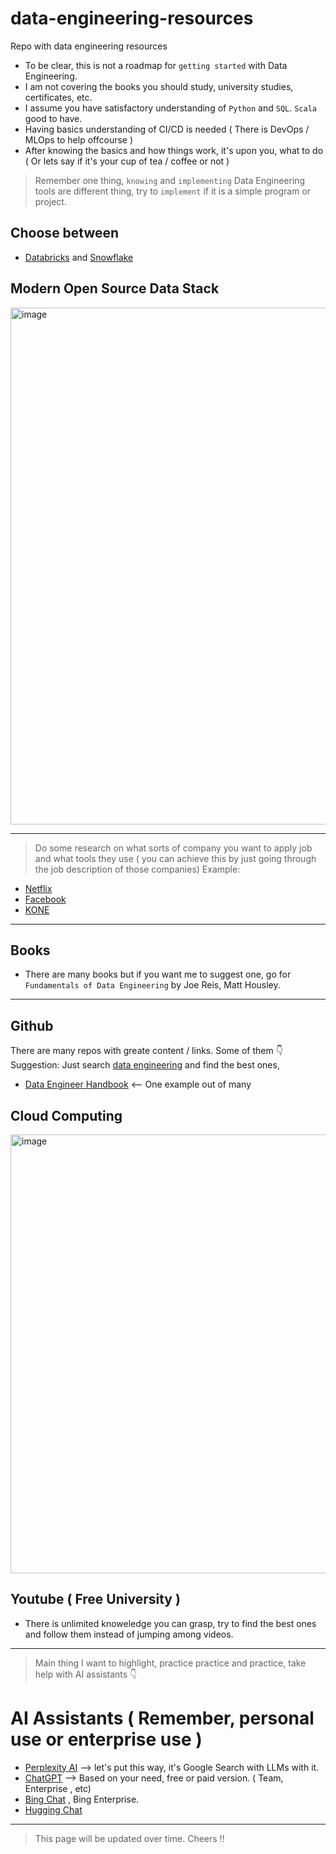 # data-engineering-resources
Repo with data engineering resources 

- To be clear, this is not a roadmap for `getting started` with Data Engineering.
- I am not covering the books you should study, university studies, certificates, etc.
- I assume you have satisfactory understanding of `Python` and `SQL`. `Scala` good to have.
- Having basics understanding of CI/CD is needed ( There is DevOps / MLOps to help offcourse )
- After knowing the basics and how things work, it's upon you, what to do ( Or lets say if it's your cup of tea / coffee or not )
> Remember one thing, `knowing` and `implementing` Data Engineering tools are different thing, try to `implement` if it is a simple program or project.

## Choose between
- [Databricks](https://www.databricks.com/) and [Snowflake](https://www.snowflake.com/en/)

## Modern Open Source Data Stack
<img width="827" alt="image" src="https://github.com/sudarshan-koirala/data-engineering-resources/assets/14214659/c5431fb4-d3b5-47fd-9a58-82f0cdad8416">

---

> Do some research on what sorts of company you want to apply job and what tools they use ( you can achieve this by just going through the job description of those companies)
Example:
- [Netflix](https://jobs.netflix.com/jobs/314022739)
- [Facebook](https://www.metacareers.com/v2/jobs/9852899174780718/)
- [KONE](https://kone.wd3.myworkdayjobs.com/en-US/Careers/job/Data-Engineer_R0632051)
---

## Books
- There are many books but if you want me to suggest one, go for `Fundamentals of Data Engineering` by Joe Reis, Matt Housley.
----

## Github
There are many repos with greate content / links. Some of them 👇
Suggestion: Just search [data engineering](https://github.com/search?q=data+engineering&type=repositories&s=stars&o=desc) and find the best ones, 
- [Data Engineer Handbook](https://github.com/DataEngineer-io/data-engineer-handbook) <-- One example out of many

## Cloud Computing
<img width="702" alt="image" src="https://github.com/sudarshan-koirala/data-engineering-resources/assets/14214659/5cdc67e9-ee07-420c-9a72-ac96a20ff2fd">


## Youtube ( Free University )
- There is unlimited knoweledge you can grasp, try to find the best ones and follow them instead of jumping among videos.
---

> Main thing I want to highlight, practice practice and practice, take help with AI assistants 👇
 
# AI Assistants ( Remember, personal use or enterprise use )
- [Perplexity AI](https://perplexity.ai/pro?referral_code=YAWB6JNV) --> let's put this way, it's Google Search with LLMs with it.
- [ChatGPT](https://chat.openai.com/) --> Based on your need, free or paid version. ( Team, Enterprise , etc)
- [Bing Chat](https://www.bing.com/search?q=Bing+AI&showconv=1&FORM=hpcodx) , Bing Enterprise.
- [Hugging Chat](https://huggingface.co/chat/)

---
> This page will be updated over time. Cheers !!

